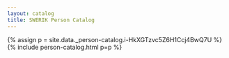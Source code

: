 ```yaml
---
layout: catalog
title: SWERIK Person Catalog
---
```

{% assign p = site.data._person-catalog.i-HkXGTzvc5Z6H1Ccj4BwQ7U %}
{% include person-catalog.html p=p %}

